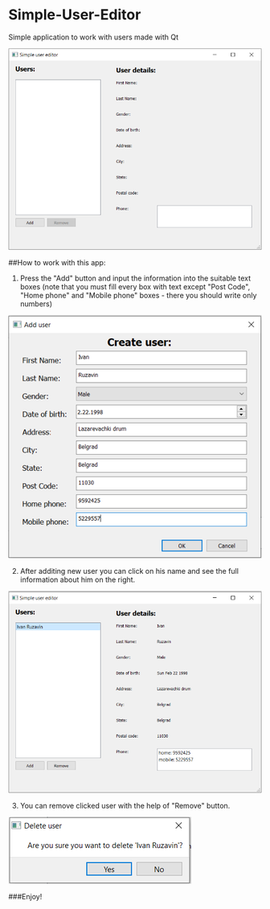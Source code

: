 # Simple-User-Editor
Simple application to work with users made with Qt

![Preview](empty_main.png)

##How to work with this app:

1) Press the "Add" button and input the information into the suitable text boxes (note that you must fill every box with text except "Post Code", "Home phone" and "Mobile phone" boxes - there you should write only numbers)

![Preview](add_user.png)

2) After additing new user you can click on his name and see the full information about him on the right.

![Preview](clicked_main.png)

3) You can remove clicked user with the help of "Remove" button.

![Preview](remove_user.png)

###Enjoy!
